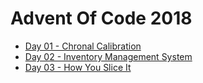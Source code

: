 # Advent Of Code 2018

- [Day 01 - Chronal Calibration](day01-chronal-calibration/src/day01_chronal_calibration/core.clj)
- [Day 02 - Inventory Management System](day02-inventory-management-system/src/day02_inventory_management_system/core.clj)
- [Day 03 - How You Slice It](day03-how-you-slice-it/src/day03_how_you_slice_it/core.clj)
